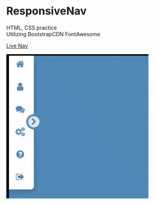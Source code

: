 # ResponsiveNav

HTML, CSS practice  
Utilizing BootstrapCDN FontAwesome

[Live Nav](https://kveitch.github.io/ResponsiveNav/)

![ResponsiveNav](.\DOCS\RN.gif)